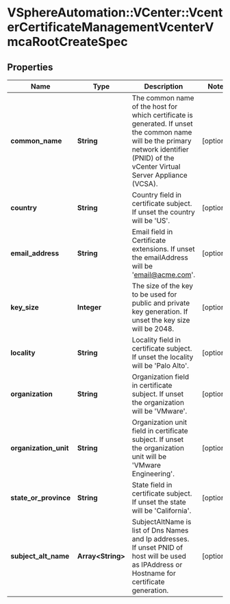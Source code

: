 # VSphereAutomation::VCenter::VcenterCertificateManagementVcenterVmcaRootCreateSpec

## Properties
Name | Type | Description | Notes
------------ | ------------- | ------------- | -------------
**common_name** | **String** | The common name of the host for which certificate is generated. If unset the common name will be the primary network identifier (PNID) of the vCenter Virtual Server Appliance (VCSA). | [optional] 
**country** | **String** | Country field in certificate subject. If unset the country will be &#39;US&#39;. | [optional] 
**email_address** | **String** | Email field in Certificate extensions. If unset the emailAddress will be &#39;email@acme.com&#39;. | [optional] 
**key_size** | **Integer** | The size of the key to be used for public and private key generation. If unset the key size will be 2048. | [optional] 
**locality** | **String** | Locality field in certificate subject. If unset the locality will be &#39;Palo Alto&#39;. | [optional] 
**organization** | **String** | Organization field in certificate subject. If unset the organization will be &#39;VMware&#39;. | [optional] 
**organization_unit** | **String** | Organization unit field in certificate subject. If unset the organization unit will be &#39;VMware Engineering&#39;. | [optional] 
**state_or_province** | **String** | State field in certificate subject. If unset the state will be &#39;California&#39;. | [optional] 
**subject_alt_name** | **Array&lt;String&gt;** | SubjectAltName is list of Dns Names and Ip addresses. If unset PNID of host will be used as IPAddress or Hostname for certificate generation. | [optional] 


